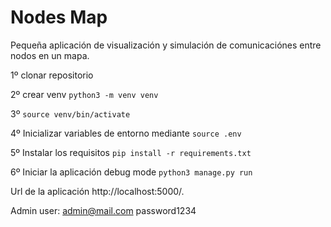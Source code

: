 # Nodes Map

Pequeña aplicación de visualización y simulación de comunicaciónes entre nodos en un mapa.

1º clonar repositorio

2º crear venv `python3 -m venv venv`

3º `source venv/bin/activate`

4º Inicializar variables de entorno mediante `source .env`

5º Instalar los requisitos `pip install -r requirements.txt`

6º Iniciar la aplicación debug mode `python3 manage.py run`

Url de la aplicación http://localhost:5000/.

Admin user: admin@mail.com  password1234
